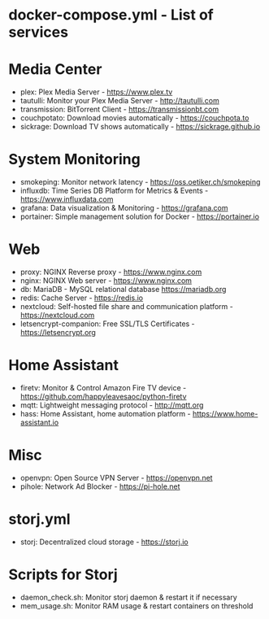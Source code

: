 # docker-compose.yml - List of services

# Media Center
- plex: Plex Media Server - https://www.plex.tv
- tautulli: Monitor your Plex Media Server - http://tautulli.com
- transmission: BitTorrent Client - https://transmissionbt.com
- couchpotato: Download movies automatically - https://couchpota.to
- sickrage: Download TV shows automatically - https://sickrage.github.io

# System Monitoring
- smokeping: Monitor network latency - https://oss.oetiker.ch/smokeping
- influxdb: Time Series DB Platform for Metrics & Events - https://www.influxdata.com
- grafana: Data visualization & Monitoring - https://grafana.com
- portainer: Simple management solution for Docker - https://portainer.io

# Web
- proxy: NGINX Reverse proxy - https://www.nginx.com
- nginx: NGINX Web server - https://www.nginx.com
- db: MariaDB - MySQL relational database https://mariadb.org
- redis: Cache Server - https://redis.io
- nextcloud: Self-hosted file share and communication platform - https://nextcloud.com
- letsencrypt-companion: Free SSL/TLS Certificates - https://letsencrypt.org

# Home Assistant
- firetv: Monitor & Control Amazon Fire TV device - https://github.com/happyleavesaoc/python-firetv
- mqtt: Lightweight messaging protocol - http://mqtt.org
- hass: Home Assistant, home automation platform - https://www.home-assistant.io

# Misc
- openvpn: Open Source VPN Server - https://openvpn.net
- pihole: Network Ad Blocker - https://pi-hole.net

# storj.yml

- storj: Decentralized cloud storage - https://storj.io

# Scripts for Storj

- daemon_check.sh: Monitor storj daemon & restart it if necessary
- mem_usage.sh: Monitor RAM usage & restart containers on threshold 
